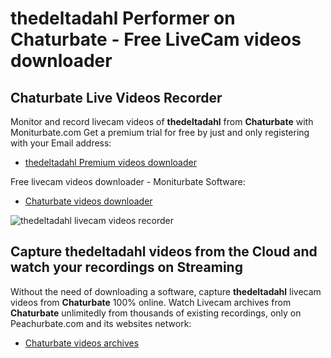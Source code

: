 # thedeltadahl Performer on Chaturbate - Free LiveCam videos downloader

## Chaturbate Live Videos Recorder

Monitor and record livecam videos of **thedeltadahl** from **Chaturbate** with Moniturbate.com
Get a premium trial for free by just and only registering with your Email address:
* [thedeltadahl Premium videos downloader](https://moniturbate.com/request-demo-licence-key.html)

Free livecam videos downloader - Moniturbate Software:
* [Chaturbate videos downloader](https://moniturbate.com/moniturbate-download-software.html)

![thedeltadahl livecam videos recorder](https://peachurnet.com/templates/moniturbate-software.png)


## Capture thedeltadahl videos from the Cloud and watch your recordings on Streaming

Without the need of downloading a software, capture **thedeltadahl** livecam videos from **Chaturbate** 100% online.
Watch Livecam archives from **Chaturbate** unlimitedly from thousands of existing recordings, only on Peachurbate.com and its websites network:
* [Chaturbate videos archives](https://peachurnet.com/)